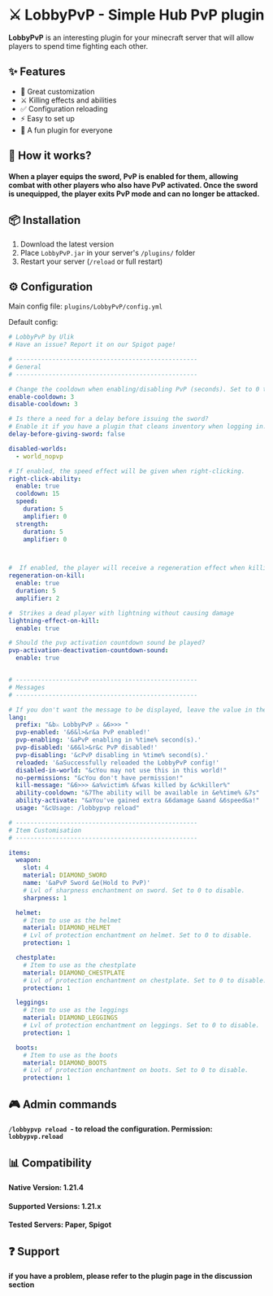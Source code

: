 # ⚔️ LobbyPvP - Simple Hub PvP plugin

**LobbyPvP** is an interesting plugin for your minecraft server that will allow players to spend time fighting each other.

## ✨ Features
- 🔧 Great customization
- ⚔️ Killing effects and abilities
- ✅ Configuration reloading
- ⚡ Easy to set up
- 🌟 A fun plugin for everyone

## 📜 How it works?
#### When a player equips the sword, PvP is enabled for them, allowing combat with other players who also have PvP activated. Once the sword is unequipped, the player exits PvP mode and can no longer be attacked.

## 📦 Installation
1. Download the latest version
2. Place `LobbyPvP.jar` in your server's `/plugins/` folder
3. Restart your server (`/reload` or full restart)

## ⚙️ Configuration
Main config file: `plugins/LobbyPvP/config.yml`

Default config:
```yaml
# LobbyPvP by Ulik
# Have an issue? Report it on our Spigot page!

# --------------------------------------------------
# General
# --------------------------------------------------

# Change the cooldown when enabling/disabling PvP (seconds). Set to 0 to disable.
enable-cooldown: 3
disable-cooldown: 3

# Is there a need for a delay before issuing the sword?
# Enable it if you have a plugin that cleans inventory when logging in.
delay-before-giving-sword: false

disabled-worlds:
  - world_nopvp

# If enabled, the speed effect will be given when right-clicking.
right-click-ability:
  enable: true
  cooldown: 15
  speed:
    duration: 5
    amplifier: 0
  strength:
    duration: 5
    amplifier: 0



#  If enabled, the player will receive a regeneration effect when killing another player.
regeneration-on-kill:
  enable: true
  duration: 5
  amplifier: 2

#  Strikes a dead player with lightning without causing damage
lightning-effect-on-kill:
  enable: true

# Should the pvp activation countdown sound be played?
pvp-activation-deactivation-countdown-sound:
  enable: true


# --------------------------------------------------
# Messages
# --------------------------------------------------

# If you don't want the message to be displayed, leave the value in the buckets empty.
lang:
  prefix: "&b⚔ LobbyPvP ⚔ &6>>> "
  pvp-enabled: '&6&l>&r&a PvP enabled!'
  pvp-enabling: '&aPvP enabling in %time% second(s).'
  pvp-disabled: '&6&l>&r&c PvP disabled!'
  pvp-disabling: '&cPvP disabling in %time% second(s).'
  reloaded: '&aSuccessfully reloaded the LobbyPvP config!'
  disabled-in-world: "&cYou may not use this in this world!"
  no-permissions: "&cYou don't have permission!"
  kill-message: "&6>>> &a%victim% &fwas killed by &c%killer%"
  ability-cooldown: "&7The ability will be available in &e%time% &7s"
  ability-activate: "&aYou've gained extra &6damage &aand &6speed&a!"
  usage: "&cUsage: /lobbypvp reload"

# --------------------------------------------------
# Item Customisation
# --------------------------------------------------

items:
  weapon:
    slot: 4
    material: DIAMOND_SWORD
    name: '&aPvP Sword &e(Hold to PvP)'
    # Lvl of sharpness enchantment on sword. Set to 0 to disable.
    sharpness: 1

  helmet:
    # Item to use as the helmet
    material: DIAMOND_HELMET
    # Lvl of protection enchantment on helmet. Set to 0 to disable.
    protection: 1

  chestplate:
    # Item to use as the chestplate
    material: DIAMOND_CHESTPLATE
    # Lvl of protection enchantment on chestplate. Set to 0 to disable.
    protection: 1

  leggings:
    # Item to use as the leggings
    material: DIAMOND_LEGGINGS
    # Lvl of protection enchantment on leggings. Set to 0 to disable.
    protection: 1

  boots:
    # Item to use as the boots
    material: DIAMOND_BOOTS
    # Lvl of protection enchantment on boots. Set to 0 to disable.
    protection: 1
```
## 🎮 Admin commands
#### `/lobbypvp reload `- to reload the configuration. Permission: `lobbypvp.reload`

## 📊 Compatibility
#### Native Version: 1.21.4
#### Supported Versions: 1.21.x
#### Tested Servers: Paper, Spigot

## ❓ Support
#### if you have a problem, please refer to the plugin page in the discussion section 


